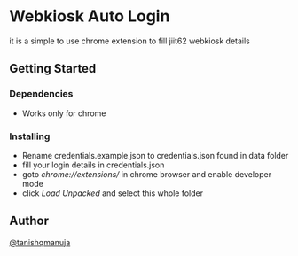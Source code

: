 # Webkiosk Auto Login

it is a simple to use chrome extension to fill jiit62 webkiosk details

## Getting Started

### Dependencies

* Works only for chrome

### Installing

* Rename credentials.example.json to credentials.json found in data folder
* fill your login details in credentials.json
* goto *chrome://extensions/* in chrome browser and enable developer mode
* click *Load Unpacked* and select this whole folder

## Author
[@tanishqmanuja](https://github.com/tanishqmanuja)